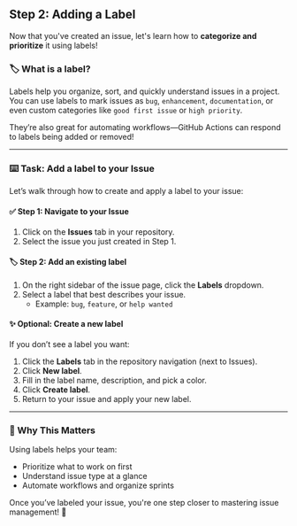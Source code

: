 ## Step 2: Adding a Label

Now that you've created an issue, let's learn how to **categorize and prioritize** it using labels!

### 🏷️ What is a label?

Labels help you organize, sort, and quickly understand issues in a project. You can use labels to mark issues as `bug`, `enhancement`, `documentation`, or even custom categories like `good first issue` or `high priority`.

They’re also great for automating workflows—GitHub Actions can respond to labels being added or removed!

---

### :keyboard: Task: Add a label to your Issue

Let’s walk through how to create and apply a label to your issue:

#### ✅ Step 1: Navigate to your Issue
1. Click on the **Issues** tab in your repository.
2. Select the issue you just created in Step 1.

#### 🏷️ Step 2: Add an existing label
1. On the right sidebar of the issue page, click the **Labels** dropdown.
2. Select a label that best describes your issue.
   - Example: `bug`, `feature`, or `help wanted`

#### ✨ Optional: Create a new label
If you don’t see a label you want:
1. Click the **Labels** tab in the repository navigation (next to Issues).
2. Click **New label**.
3. Fill in the label name, description, and pick a color.
4. Click **Create label**.
5. Return to your issue and apply your new label.

---

### 🎯 Why This Matters

Using labels helps your team:
- Prioritize what to work on first
- Understand issue type at a glance
- Automate workflows and organize sprints

Once you’ve labeled your issue, you're one step closer to mastering issue management! 🙌
